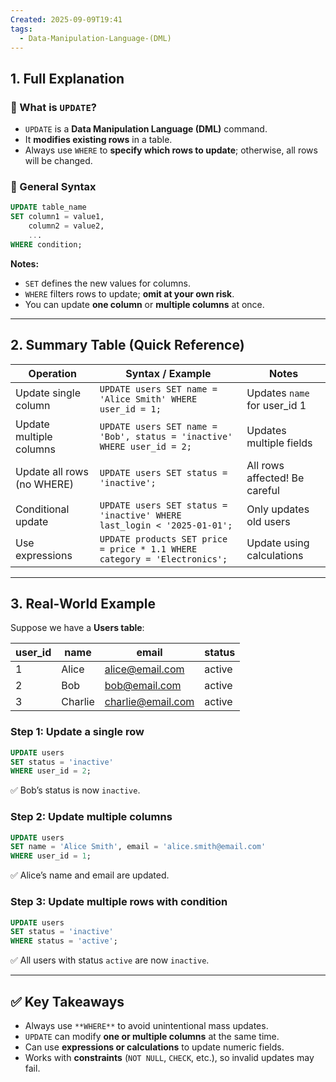 ```yaml
---
Created: 2025-09-09T19:41
tags:
  - Data-Manipulation-Language-(DML)
---
```

## 1. Full Explanation

### 🔹 What is `UPDATE`?

- `UPDATE` is a **Data Manipulation Language (DML)** command.
- It **modifies existing rows** in a table.
- Always use `WHERE` to **specify which rows to update**; otherwise, all rows will be changed.

### 🔹 General Syntax

```SQL
UPDATE table_name
SET column1 = value1,
    column2 = value2,
    ...
WHERE condition;

```

**Notes:**

- `SET` defines the new values for columns.
- `WHERE` filters rows to update; **omit at your own risk**.
- You can update **one column** or **multiple columns** at once.

---

## 2. Summary Table (Quick Reference)

|**Operation**|**Syntax / Example**|**Notes**|
|---|---|---|
|Update single column|`UPDATE users SET name = 'Alice Smith' WHERE user_id = 1;`|Updates `name` for user_id 1|
|Update multiple columns|`UPDATE users SET name = 'Bob', status = 'inactive' WHERE user_id = 2;`|Updates multiple fields|
|Update all rows (no WHERE)|`UPDATE users SET status = 'inactive';`|All rows affected! Be careful|
|Conditional update|`UPDATE users SET status = 'inactive' WHERE last_login < '2025-01-01';`|Only updates old users|
|Use expressions|`UPDATE products SET price = price * 1.1 WHERE category = 'Electronics';`|Update using calculations|

---

## 3. Real-World Example

Suppose we have a **Users table**:

|user_id|name|email|status|
|---|---|---|---|
|1|Alice|alice@email.com|active|
|2|Bob|bob@email.com|active|
|3|Charlie|charlie@email.com|active|

### Step 1: Update a single row

```SQL
UPDATE users
SET status = 'inactive'
WHERE user_id = 2;

```

✅ Bob’s status is now `inactive`.

### Step 2: Update multiple columns

```SQL
UPDATE users
SET name = 'Alice Smith', email = 'alice.smith@email.com'
WHERE user_id = 1;

```

✅ Alice’s name and email are updated.

### Step 3: Update multiple rows with condition

```SQL
UPDATE users
SET status = 'inactive'
WHERE status = 'active';

```

✅ All users with status `active` are now `inactive`.

---

## ✅ Key Takeaways

- Always use `**WHERE**` to avoid unintentional mass updates.
- `UPDATE` can modify **one or multiple columns** at the same time.
- Can use **expressions or calculations** to update numeric fields.
- Works with **constraints** (`NOT NULL`, `CHECK`, etc.), so invalid updates may fail.